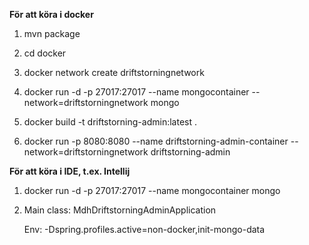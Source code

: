 **För att köra i docker**
1. mvn package

2. cd docker

3. docker network create driftstorningnetwork

4. docker run -d -p 27017:27017 --name mongocontainer --network=driftstorningnetwork mongo

5. docker build -t driftstorning-admin:latest .

6. docker run -p 8080:8080 --name driftstorning-admin-container --network=driftstorningnetwork driftstorning-admin


**För att köra i IDE, t.ex. Intellij**
1. docker run -d -p 27017:27017 --name mongocontainer mongo

2. Main class: MdhDriftstorningAdminApplication

    Env: -Dspring.profiles.active=non-docker,init-mongo-data


